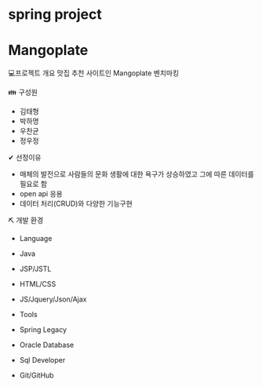 # spring project

# Mangoplate

💻프로젝트 개요
맛집 추천 사이트인 Mangoplate 벤치마킹

👪 구성원
- 김태형
- 박하명
- 우찬균
- 정우정

✔ 선정이유
- 매체의 발전으로 사람들의 문화 생활에 대한 욕구가 상승하였고 그에 따른 데이터를 필요로 함
- open api 응용
- 데이터 처리(CRUD)와 다양한 기능구현

⛏ 개발 환경
- Language
-   Java
-   JSP/JSTL
-   HTML/CSS
-   JS/Jquery/Json/Ajax

- Tools
-   Spring Legacy
-   Oracle Database
-   Sql Developer
-   Git/GitHub
